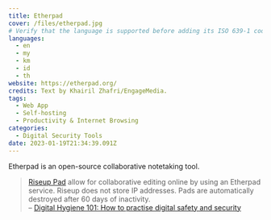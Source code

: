 ```yaml
---
title: Etherpad
cover: /files/etherpad.jpg
# Verify that the language is supported before adding its ISO 639-1 code here. without the country code, i.e. ms instead of ms_MY.
languages:
  - en
  - my
  - km
  - id
  - th
website: https://etherpad.org/
credits: Text by Khairil Zhafri/EngageMedia.
tags:
  - Web App
  - Self-hosting
  - Productivity & Internet Browsing
categories:
  - Digital Security Tools
date: 2023-01-19T21:34:39.091Z
---
```

Etherpad is an open-source collaborative notetaking tool.

> [Riseup Pad](https://pad.riseup.net/) allow for collaborative editing online by using an Etherpad service. Riseup does not store IP addresses. Pads are automatically destroyed after 60 days of inactivity.\
> – [Digital Hygiene 101: How to practise digital safety and security
](https://engagemedia.org/2022/digital-hygiene-safety-security/)